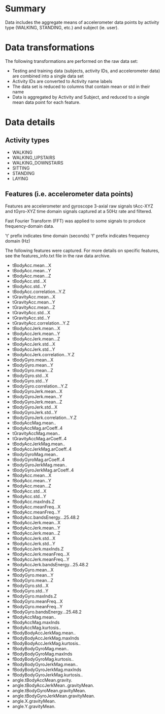 # Summary

Data includes the aggregate means of accelerometer data points by activity type (WALKING, STANDING, etc.) and subject (ie. user).

# Data transformations

The following transformations are performed on the raw data set:

 * Testing and training data (subjects, activity IDs, and accelerometer data) are combined into a single data set
 * Activity IDs are converted to Activity name labels
 * The data set is reduced to columns that contain mean or std in their name
 * Data is aggregated by Activity and Subject, and reduced to a single mean data point for each feature.

    
# Data details

## Activity types

 * WALKING
 * WALKING_UPSTAIRS
 * WALKING_DOWNSTAIRS
 * SITTING
 * STANDING
 * LAYING

## Features (i.e. accelerometer data points)

Features are accelerometer and gyroscope 3-axial raw signals tAcc-XYZ and tGyro-XYZ time domain signals captured at a 50Hz rate and filtered.

Fast Fourier Transform (FFT) was applied to some signals to produce frequency-domain data.

't' prefix indicates time domain (seconds)
'f' prefix indicates frequency domain (Hz)

The following features were captured. For more details on specific features, see the features_info.txt file in the raw data archive.

 * tBodyAcc.mean...X
 * tBodyAcc.mean...Y
 * tBodyAcc.mean...Z
 * tBodyAcc.std...X
 * tBodyAcc.std...Y
 * tBodyAcc.correlation...Y.Z
 * tGravityAcc.mean...X                
 * tGravityAcc.mean...Y
 * tGravityAcc.mean...Z
 * tGravityAcc.std...X
 * tGravityAcc.std...Y
 * tGravityAcc.correlation...Y.Z
 * tBodyAccJerk.mean...X
 * tBodyAccJerk.mean...Y
 * tBodyAccJerk.mean...Z
 * tBodyAccJerk.std...X
 * tBodyAccJerk.std...Y
 * tBodyAccJerk.correlation...Y.Z
 * tBodyGyro.mean...X
 * tBodyGyro.mean...Y
 * tBodyGyro.mean...Z
 * tBodyGyro.std...X                   
 * tBodyGyro.std...Y
 * tBodyGyro.correlation...Y.Z
 * tBodyGyroJerk.mean...X              
 * tBodyGyroJerk.mean...Y
 * tBodyGyroJerk.mean...Z
 * tBodyGyroJerk.std...X               
 * tBodyGyroJerk.std...Y
 * tBodyGyroJerk.correlation...Y.Z
 * tBodyAccMag.mean..
 * tBodyAccMag.arCoeff..4
 * tGravityAccMag.mean..
 * tGravityAccMag.arCoeff..4           
 * tBodyAccJerkMag.mean..
 * tBodyAccJerkMag.arCoeff..4
 * tBodyGyroMag.mean..
 * tBodyGyroMag.arCoeff..4
 * tBodyGyroJerkMag.mean..
 * tBodyGyroJerkMag.arCoeff..4
 * fBodyAcc.mean...X
 * fBodyAcc.mean...Y
 * fBodyAcc.mean...Z
 * fBodyAcc.std...X
 * fBodyAcc.std...Y
 * fBodyAcc.maxInds.Z
 * fBodyAcc.meanFreq...X
 * fBodyAcc.meanFreq...Y
 * fBodyAcc.bandsEnergy...25.48.2
 * fBodyAccJerk.mean...X
 * fBodyAccJerk.mean...Y
 * fBodyAccJerk.mean...Z               
 * fBodyAccJerk.std...X
 * fBodyAccJerk.std...Y
 * fBodyAccJerk.maxInds.Z              
 * fBodyAccJerk.meanFreq...X
 * fBodyAccJerk.meanFreq...Y
 * fBodyAccJerk.bandsEnergy...25.48.2  
 * fBodyGyro.mean...X
 * fBodyGyro.mean...Y
 * fBodyGyro.mean...Z                  
 * fBodyGyro.std...X
 * fBodyGyro.std...Y
 * fBodyGyro.maxInds.Z                 
 * fBodyGyro.meanFreq...X
 * fBodyGyro.meanFreq...Y
 * fBodyGyro.bandsEnergy...25.48.2     
 * fBodyAccMag.mean..
 * fBodyAccMag.maxInds
 * fBodyAccMag.kurtosis..              
 * fBodyBodyAccJerkMag.mean..
 * fBodyBodyAccJerkMag.maxInds
 * fBodyBodyAccJerkMag.kurtosis..      
 * fBodyBodyGyroMag.mean..
 * fBodyBodyGyroMag.maxInds
 * fBodyBodyGyroMag.kurtosis..         
 * fBodyBodyGyroJerkMag.mean..
 * fBodyBodyGyroJerkMag.maxInds
 * fBodyBodyGyroJerkMag.kurtosis..     
 * angle.tBodyAccMean.gravity.
 * angle.tBodyAccJerkMean..gravityMean.
 * angle.tBodyGyroMean.gravityMean.    
 * angle.tBodyGyroJerkMean.gravityMean.
 * angle.X.gravityMean.
 * angle.Y.gravityMean. 
